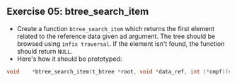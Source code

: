 ## Exercise 05: btree_search_item

- Create a function `btree_search_item` which returns the first element related to the reference data given ad argument. The tree should be browsed using `infix traversal`. If the element isn't found, the function should return `NULL`.
- Here's how it should be prototyped:
```c
void	*btree_search_item(t_btree *root, void *data_ref, int (*cmpf)(void *, void *));
```
